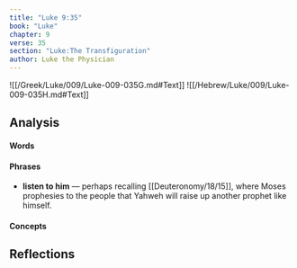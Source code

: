 ```yaml
---
title: "Luke 9:35"
book: "Luke"
chapter: 9
verse: 35
section: "Luke:The Transfiguration"
author: Luke the Physician
---
```

![[/Greek/Luke/009/Luke-009-035G.md#Text]]
![[/Hebrew/Luke/009/Luke-009-035H.md#Text]]

## Analysis

#### Words

#### Phrases
- **listen to him** — perhaps recalling [[Deuteronomy/18/15]], where Moses prophesies to the people that Yahweh will raise up another prophet like himself.

#### Concepts

## Reflections
